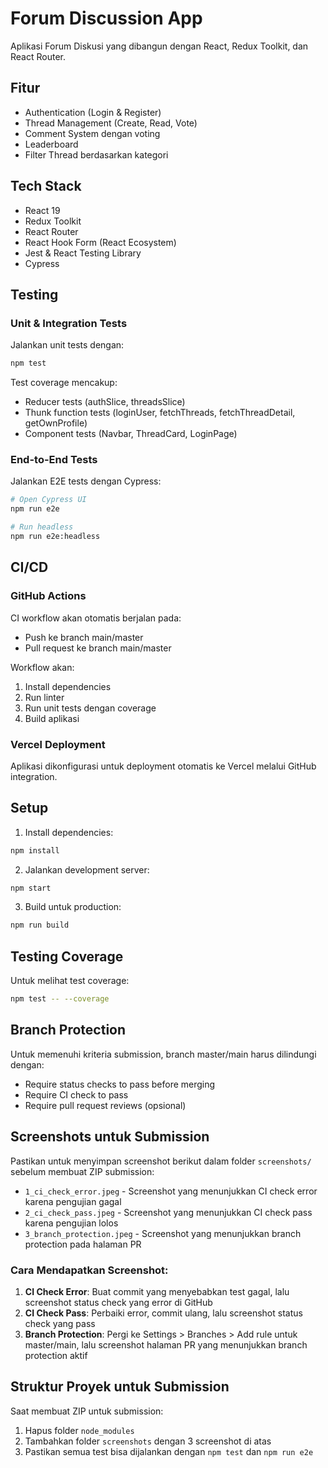 # Forum Discussion App

Aplikasi Forum Diskusi yang dibangun dengan React, Redux Toolkit, dan React Router.

## Fitur

- Authentication (Login & Register)
- Thread Management (Create, Read, Vote)
- Comment System dengan voting
- Leaderboard
- Filter Thread berdasarkan kategori

## Tech Stack

- React 19
- Redux Toolkit
- React Router
- React Hook Form (React Ecosystem)
- Jest & React Testing Library
- Cypress

## Testing

### Unit & Integration Tests

Jalankan unit tests dengan:

```bash
npm test
```

Test coverage mencakup:
- Reducer tests (authSlice, threadsSlice)
- Thunk function tests (loginUser, fetchThreads, fetchThreadDetail, getOwnProfile)
- Component tests (Navbar, ThreadCard, LoginPage)

### End-to-End Tests

Jalankan E2E tests dengan Cypress:

```bash
# Open Cypress UI
npm run e2e

# Run headless
npm run e2e:headless
```

## CI/CD

### GitHub Actions

CI workflow akan otomatis berjalan pada:
- Push ke branch main/master
- Pull request ke branch main/master

Workflow akan:
1. Install dependencies
2. Run linter
3. Run unit tests dengan coverage
4. Build aplikasi

### Vercel Deployment

Aplikasi dikonfigurasi untuk deployment otomatis ke Vercel melalui GitHub integration.

## Setup

1. Install dependencies:
```bash
npm install
```

2. Jalankan development server:
```bash
npm start
```

3. Build untuk production:
```bash
npm run build
```

## Testing Coverage

Untuk melihat test coverage:
```bash
npm test -- --coverage
```

## Branch Protection

Untuk memenuhi kriteria submission, branch master/main harus dilindungi dengan:
- Require status checks to pass before merging
- Require CI check to pass
- Require pull request reviews (opsional)

## Screenshots untuk Submission

Pastikan untuk menyimpan screenshot berikut dalam folder `screenshots/` sebelum membuat ZIP submission:
- `1_ci_check_error.jpeg` - Screenshot yang menunjukkan CI check error karena pengujian gagal
- `2_ci_check_pass.jpeg` - Screenshot yang menunjukkan CI check pass karena pengujian lolos
- `3_branch_protection.jpeg` - Screenshot yang menunjukkan branch protection pada halaman PR

### Cara Mendapatkan Screenshot:

1. **CI Check Error**: Buat commit yang menyebabkan test gagal, lalu screenshot status check yang error di GitHub
2. **CI Check Pass**: Perbaiki error, commit ulang, lalu screenshot status check yang pass
3. **Branch Protection**: Pergi ke Settings > Branches > Add rule untuk master/main, lalu screenshot halaman PR yang menunjukkan branch protection aktif

## Struktur Proyek untuk Submission

Saat membuat ZIP untuk submission:
1. Hapus folder `node_modules`
2. Tambahkan folder `screenshots` dengan 3 screenshot di atas
3. Pastikan semua test bisa dijalankan dengan `npm test` dan `npm run e2e`

